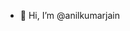 - 👋 Hi, I’m @anilkumarjain


<!---
anilkumarjain/anilkumarjain is a ✨ special ✨ repository because its `README.md` (this file) appears on your GitHub profile.
You can click the Preview link to take a look at your changes.
--->
